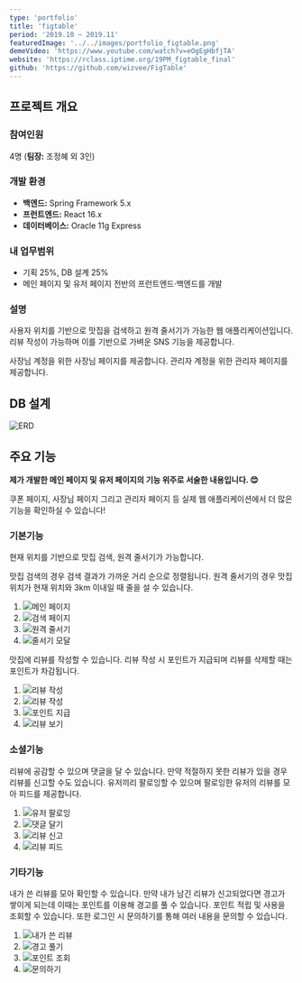 ```yaml
---
type: 'portfolio'
title: 'figtable'
period: '2019.10 ~ 2019.11'
featuredImage: '../../images/portfolio_figtable.png'
demeVideo: 'https://www.youtube.com/watch?v=eOgEgHbfjTA'
website: 'https://rclass.iptime.org/19PM_figtable_final'
github: 'https://github.com/wizvee/FigTable'
---
```


## 프로젝트 개요

### 참여인원

4명 (**팀장:** 조정혜 외 3인)

### 개발 환경

- **백엔드:** Spring Framework 5.x
- **프런트엔드:** React 16.x
- **데이터베이스:** Oracle 11g Express

### 내 업무범위

- 기획 25%, DB 설계 25%
- 메인 페이지 및 유저 페이지 전반의 프런트엔드·백엔드를 개발

### 설명

사용자 위치를 기반으로 맛집을 검색하고 원격 줄서기가 가능한 웹 애플리케이션입니다. 리뷰 작성이 가능하며 이를 기반으로 가벼운 SNS 기능을 제공합니다.

사장님 계정을 위한 사장님 페이지를 제공합니다. 관리자 계정을 위한 관리자 페이지를 제공합니다.

## DB 설계

![ERD](../../images/portfolio_figtable_erd.png)

## 주요 기능

**제가 개발한 메인 페이지 및 유저 페이지의 기능 위주로 서술한 내용입니다. 😊**

쿠폰 페이지, 사장님 페이지 그리고 관리자 페이지 등 실제 웹 애플리케이션에서 더 많은 기능을 확인하실 수 있습니다!

### 기본기능

현재 위치를 기반으로 맛집 검색, 원격 줄서기가 가능합니다.

맛집 검색의 경우 검색 결과가 가까운 거리 순으로 정렬됩니다. 원격 줄서기의 경우 맛집 위치가 현재 위치와 3km 이내일 때 줄을 설 수 있습니다.

1. ![메인 페이지](../../images/portfolio_figtable_fn.png)
2. ![검색 페이지](../../images/portfolio_figtable_fn2.png)
3. ![원격 줄서기](../../images/portfolio_figtable_fn3.png)
4. ![줄서기 모달](../../images/portfolio_figtable_fn4.png)

맛집에 리뷰를 작성할 수 있습니다. 리뷰 작성 시 포인트가 지급되며 리뷰를 삭제할 때는 포인트가 차감됩니다.

1. ![리뷰 작성](../../images/portfolio_figtable_fn5.png)
2. ![리뷰 작성](../../images/portfolio_figtable_fn6.png)
3. ![포인트 지급](../../images/portfolio_figtable_fn7.png)
4. ![리뷰 보기](../../images/portfolio_figtable_fn8.png)

### 소셜기능

리뷰에 공감할 수 있으며 댓글을 달 수 있습니다. 만약 적절하지 못한 리뷰가 있을 경우 리뷰를 신고할 수도 있습니다.
유저끼리 팔로잉할 수 있으며 팔로잉한 유저의 리뷰를 모아 피드를 제공합니다.

1. ![유저 팔로잉](../../images/portfolio_figtable_fn9.png)
2. ![댓글 달기](../../images/portfolio_figtable_fn10.png)
3. ![리뷰 신고](../../images/portfolio_figtable_fn11.png)
4. ![리뷰 피드](../../images/portfolio_figtable_fn12.png)

### 기타기능

내가 쓴 리뷰를 모아 확인할 수 있습니다. 만약 내가 남긴 리뷰가 신고되었다면 경고가 쌓이게 되는데 이때는 포인트를 이용해 경고를 풀 수 있습니다. 포인트 적립 및 사용을 조회할 수 있습니다. 또한 로그인 시 문의하기를 통해 여러 내용을 문의할 수 있습니다.

1. ![내가 쓴 리뷰](../../images/portfolio_figtable_fn13.png)
2. ![경고 풀기](../../images/portfolio_figtable_fn14.png)
3. ![포인트 조회](../../images/portfolio_figtable_fn15.png)
4. ![문의하기](../../images/portfolio_figtable_fn16.png)
